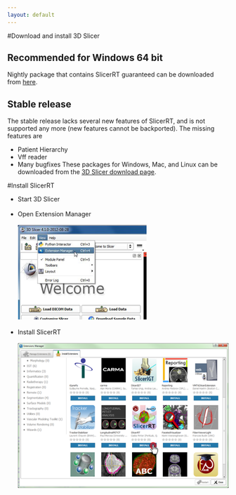 ```yaml
---
layout: default
---
```

#Download and install 3D Slicer

## Recommended for Windows 64 bit
Nightly package that contains SlicerRT guaranteed can be downloaded from [here](http://slicer.kitware.com/midas3/api/rest?method=midas.bitstream.download&name=Slicer-4.2.0-2013-06-23-win-amd64.exe&checksum=134c693a90a219ec361881c95daa372f).

## Stable release
The stable release lacks several new features of SlicerRT, and is not supported any more (new features cannot be backported). The missing features are
* Patient Hierarchy
* Vff reader
* Many bugfixes
These packages for Windows, Mac, and Linux can be downloaded from the [3D Slicer download page](http://download.slicer.org/).

#Install SlicerRT

*   Start 3D Slicer
<br><br>
*   Open Extension Manager
<br><br>
![3D Slicer - Open Extension Manager](images/SlicerCorner.png)
<br><br>
*   Install SlicerRT
<br><br>
![3D Slicer - Extension Manager Browser](images/SlicerRT_0.10_ExtensionManager_Browser_ClickOnSlicerRT.png)
